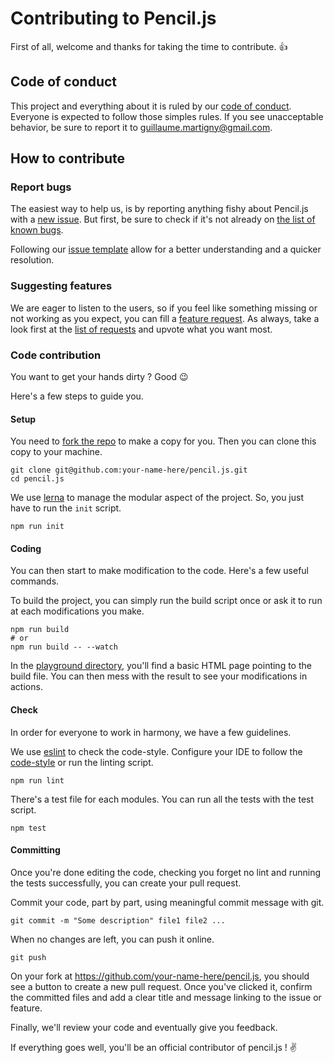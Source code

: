 # Contributing to Pencil.js

First of all, welcome and thanks for taking the time to contribute. :+1:

## Code of conduct

This project and everything about it is ruled by our [code of conduct](code_of_conduct.md).
Everyone is expected to follow those simples rules. If you see unacceptable behavior, be sure to report it to guillaume.martigny@gmail.com.

## How to contribute

### Report bugs

The easiest way to help us, is by reporting anything fishy about Pencil.js with a [new issue](https://github.com/GMartigny/pencil.js/issues/new).
But first, be sure to check if it's not already on [the list of known bugs](https://github.com/GMartigny/pencil.js/issues?q=is%3Aissue+is%3Aopen+label%3Abug).

Following our [issue template](.github/issue_template.md) allow for a better understanding and a quicker resolution.

### Suggesting features

We are eager to listen to the users, so if you feel like something missing or not working as you expect, you can fill a [feature request](https://github.com/GMartigny/pencil.js/issues/new).
As always, take a look first at the [list of requests](https://github.com/GMartigny/pencil.js/issues?q=is%3Aissue+is%3Aopen+label%3Aenhancement+) and upvote what you want most.

### Code contribution

You want to get your hands dirty ? Good :wink:

Here's a few steps to guide you.

#### Setup

You need to [fork the repo](https://help.github.com/articles/fork-a-repo/) to make a copy for you.
Then you can clone this copy to your machine.

    git clone git@github.com:your-name-here/pencil.js.git
    cd pencil.js

We use [lerna](https://lernajs.io/) to manage the modular aspect of the project. So, you just have to run the `init` script.

    npm run init

#### Coding

You can then start to make modification to the code. Here's a few useful commands.

To build the project, you can simply run the build script once or ask it to run at each modifications you make.

    npm run build
    # or
    npm run build -- --watch

In the [playground directory](playground/), you'll find a basic HTML page pointing to the build file.
You can then mess with the result to see your modifications in actions.

#### Check

In order for everyone to work in harmony, we have a few guidelines.

We use [eslint](https://eslint.org/) to check the code-style. Configure your IDE to follow the [code-style](.eslintrc) or run the linting script.

    npm run lint

There's a test file for each modules. You can run all the tests with the test script.

    npm test

#### Committing

Once you're done editing the code, checking you forget no lint and running the tests successfully, you can create your pull request.

Commit your code, part by part, using meaningful commit message with git.

    git commit -m "Some description" file1 file2 ...

When no changes are left, you can push it online.

    git push

On your fork at https://github.com/your-name-here/pencil.js, you should see a button to create a new pull request.
Once you've clicked it, confirm the committed files and add a clear title and message linking to the issue or feature.

Finally, we'll review your code and eventually give you feedback.

If everything goes well, you'll be an official contributor of pencil.js ! :v:

